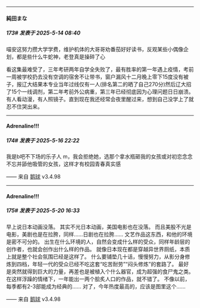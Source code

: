 ﻿
*****

####  純田まな  
##### 173#       发表于 2025-5-14 08:40

喵安这努力攒大学学费，维护机体的大哥哥劝番茄好好读书，反观某些小偶像企划，都是些什么牛蛇神，老登真是操碎了心

看这集最难受了，三年考研两年自学全失败了，最有胜率的第一年遇上疫情，考前一周被学校扔去没有空调的宿舍不让带书，窗户漏风十二月晚上零下15度没有被子，报辽大结果本专业当年过线仅有一人(排名第二的晒了自己270分)然后辽大招了15个一线调剂，第二年考前外公病重，第三年已经彻底因为心理问题日日崩溃。有人看动漫，有人照镜子。直到现在我还经常会夜里醒过来，想到自己没学上了就忍不住哭出来。

*****

####  Adrenaline!!!  
##### 174#       发表于 2025-5-16 22:22

我是b吧不下场的乐子人 m，我会拒绝她，选那个拿水瓶砸我的女孩或对初恋念念不忘并舔他吸管的女孩，这样才有校园青春真实感

—— 来自 [鹅球](https://www.pgyer.com/GcUxKd4w) v3.4.98

*****

####  Adrenaline!!!  
##### 175#       发表于 2025-5-20 16:33

早上说日本动画没落。
其实不光日本动画，美国电影也在没落。
而且美股不光是电影，美剧也是在拉胯，同样……日剧也在拉胯……
文艺作品这东西，和他的环境是密不可分的。
出生在什么环境的人，自然会变成什么样的受众，同样年龄层的创作者，也就会创作出什么样的作品。
就像日本现在都是穿越异世界厕纸，本质上就是整个社会氛围已经是这样了。
什么要铺垫几十话，慢慢努力，从影分身修炼到四档，年轻一代的受众已经不吃这套“吃苦耐劳”“闷头修炼”的套路了。
最好是突然就得到巨大的力量，再差也是被植入个什么器官，成为超强的食尸鬼之类。
在这样浮躁的情绪下，一年能出一两个脍炙人口的作品，就不错了。
不像以前，每季都有2-3部能成为经典的……
对了，今年热度最高的，应该是图里这个……

—— 来自 [鹅球](https://www.pgyer.com/GcUxKd4w) v3.4.98

